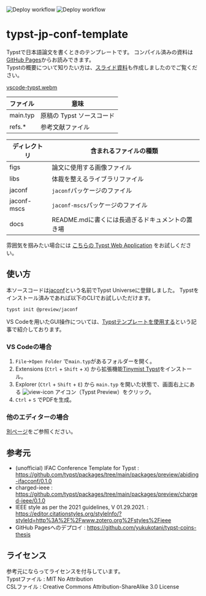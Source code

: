 ![Deploy workflow](https://github.com/kimushun1101/typst-jp-conf-template/actions/workflows/release.yml/badge.svg)
![Deploy workflow](https://github.com/kimushun1101/typst-jp-conf-template/actions/workflows/gh-pages.yml/badge.svg)

# typst-jp-conf-template

Typstで日本語論文を書くときのテンプレートです。
コンパイル済みの資料は[GitHub Pages](https://kimushun1101.github.io/typst-jp-conf-template/typst-jp-conf.pdf)からお読みできます。  
Typstの概要について知りたい方は、[スライド資料](https://github.com/kimushun1101/How-to-use-typst-for-paper-jp)も作成しましたのでご覧ください。

[vscode-typst.webm](https://github.com/kimushun1101/typst-jp-conf-template/assets/13430937/f227b85b-0266-417b-a24a-54f28f9a71b8)

| ファイル  | 意味                    |
| -------- | ----------------------- |
| main.typ | 原稿の Typst ソースコード |
| refs.*　 | 参考文献ファイル          |

| ディレクトリ  | 含まれるファイルの種類        |
| ----------- | ------------------------- |
| figs        | 論文に使用する画像ファイル    |
| libs        | 体裁を整えるライブラリファイル |
| jaconf      | `jaconf`パッケージのファイル |
| jaconf-mscs | `jaconf-mscs`パッケージのファイル |
| docs        | README.mdに書くには長過ぎるドキュメントの置き場 |

雰囲気を掴みたい場合には [こちらの Typst Web Application](https://typst.app/project/wXmeFlJ5bhx1awSRuJRiUf) をお試しください。  

## 使い方

本ソースコードは[jaconf](https://typst.app/universe/package/jaconf)という名前でTypst Universeに登録しました。
Typstをインストール済みであれば以下のCLIでお試しいただけます。

```
typst init @preview/jaconf
```

VS Codeを用いたGUI操作については、[Typstテンプレートを使用する](https://zenn.dev/kimushun1101/articles/typst-template)という記事で紹介しております。

### VS Codeの場合

1. `File`→`Open Folder` で`main.typ`があるフォルダーを開く。
2. Extensions (`Ctrl` + `Shift` + `X`) から拡張機能[Tinymist Typst](https://marketplace.visualstudio.com/items?itemName=myriad-dreamin.tinymist)をインストール。
3. Explorer (`Ctrl` + `Shift` + `E`) から `main.typ` を開いた状態で、画面右上にある ![view-icon](https://github.com/kimushun1101/typst-jp-conf-template/assets/13430937/a44c52cb-d23a-4fdb-ac9f-dc2b47deb40a) アイコン（Typst Preview）をクリック。
4. `Ctrl` + `S` でPDFを生成。

### 他のエディターの場合

[別ページ](docs/compile.md)をご参照ください。

## 参考元

- (unofficial) IFAC Conference Template for Typst : https://github.com/typst/packages/tree/main/packages/preview/abiding-ifacconf/0.1.0
- charged-ieee : https://github.com/typst/packages/tree/main/packages/preview/charged-ieee/0.1.0
- IEEE style as per the 2021 guidelines, V 01.29.2021. : https://editor.citationstyles.org/styleInfo/?styleId=http%3A%2F%2Fwww.zotero.org%2Fstyles%2Fieee
- GitHub Pagesへのデプロイ : https://github.com/yukukotani/typst-coins-thesis

## ライセンス

参考元にならってライセンスを付与しています。  
Typstファイル : MIT No Attribution  
CSLファイル : Creative Commons Attribution-ShareAlike 3.0 License  

